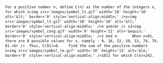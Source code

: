     For a positive number n, define C(n) as the number of the integers x, for which 1<img src='images/symbol_lt.gif' width='10' height='10' alt='&lt;' border='0' style='vertical-align:middle;' />x<img src='images/symbol_lt.gif' width='10' height='10' alt='&lt;' border='0' style='vertical-align:middle;' />n and<br /> x3<img src='images/symbol_cong.gif' width='9' height='11' alt='&equiv;' border='0' style='vertical-align:middle;' />1 mod n.      When n=91, there are 8 possible values for x, namely : 9, 16, 22, 29, 53, 74, 79, 81.<br />  Thus, C(91)=8.    Find the sum of the positive numbers n<img src='images/symbol_le.gif' width='10' height='12' alt='&le;' border='0' style='vertical-align:middle;' />1011 for which C(n)=242.  